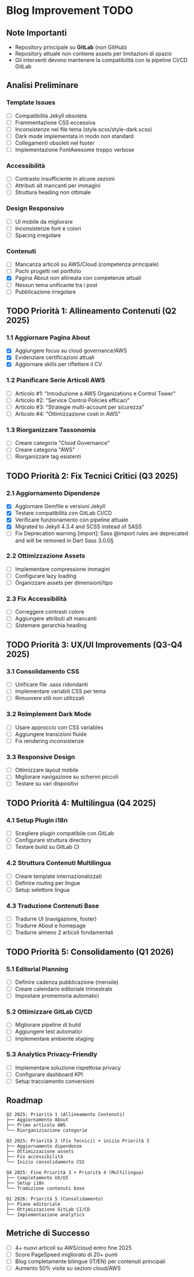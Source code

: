 # Blog Improvement TODO

## Note Importanti
- Repository principale su **GitLab** (non GitHub)
- Repository attuale non contiene assets per limitazioni di spazio
- Gli interventi devono mantenere la compatibilità con la pipeline CI/CD GitLab

## Analisi Preliminare

### Template Issues
- [ ] Compatibilità Jekyll obsoleta
- [ ] Frammentazione CSS eccessiva
- [ ] Inconsistenze nei file tema (style.scss/style-dark.scss)
- [ ] Dark mode implementata in modo non standard
- [ ] Collegamenti obsoleti nel footer
- [ ] Implementazione FontAwesome troppo verbose

### Accessibilità
- [ ] Contrasto insufficiente in alcune sezioni
- [ ] Attributi alt mancanti per immagini
- [ ] Struttura heading non ottimale

### Design Responsivo
- [ ] UI mobile da migliorare
- [ ] Inconsistenze font e colori
- [ ] Spacing irregolare

### Contenuti
- [ ] Mancanza articoli su AWS/Cloud (competenza principale)
- [ ] Pochi progetti nel portfolio
- [x] Pagina About non allineata con competenze attuali
- [ ] Nessun tema unificante tra i post
- [ ] Pubblicazione irregolare

## TODO Priorità 1: Allineamento Contenuti (Q2 2025)

### 1.1 Aggiornare Pagina About
- [x] Aggiungere focus su cloud governance/AWS 
- [x] Evidenziare certificazioni attuali
- [x] Aggiornare skills per riflettere il CV

### 1.2 Pianificare Serie Articoli AWS
- [ ] Articolo #1: "Introduzione a AWS Organizations e Control Tower"
- [ ] Articolo #2: "Service Control Policies efficaci"
- [ ] Articolo #3: "Strategie multi-account per sicurezza"
- [ ] Articolo #4: "Ottimizzazione costi in AWS"

### 1.3 Riorganizzare Tassonomia
- [ ] Creare categoria "Cloud Governance"
- [ ] Creare categoria "AWS"
- [ ] Riorganizzare tag esistenti

## TODO Priorità 2: Fix Tecnici Critici (Q3 2025)

### 2.1 Aggiornamento Dipendenze
- [x] Aggiornare Gemfile e versioni Jekyll
- [x] Testare compatibilità con GitLab CI/CD
- [x] Verificare funzionamento con pipeline attuale
- [x] Migrated to Jekyll 4.3.4 and SCSS instead of SASS
- [ ] Fix Deprecation warning  [import]: Sass @import rules are deprecated and will be removed in Dart Sass 3.0.0§

### 2.2 Ottimizzazione Assets
- [ ] Implementare compressione immagini
- [ ] Configurare lazy loading
- [ ] Organizzare assets per dimensioni/tipo

### 2.3 Fix Accessibilità
- [ ] Correggere contrasti colore
- [ ] Aggiungere attributi alt mancanti
- [ ] Sistemare gerarchia heading

## TODO Priorità 3: UX/UI Improvements (Q3-Q4 2025)

### 3.1 Consolidamento CSS
- [ ] Unificare file .sass ridondanti
- [ ] Implementare variabili CSS per tema
- [ ] Rimuovere stili non utilizzati

### 3.2 Reimplement Dark Mode
- [ ] Usare approccio con CSS variables
- [ ] Aggiungere transizioni fluide
- [ ] Fix rendering inconsistenze

### 3.3 Responsive Design
- [ ] Ottimizzare layout mobile
- [ ] Migliorare navigazione su schermi piccoli
- [ ] Testare su vari dispositivi

## TODO Priorità 4: Multilingua (Q4 2025)

### 4.1 Setup Plugin i18n
- [ ] Scegliere plugin compatibile con GitLab
- [ ] Configurare struttura directory
- [ ] Testare build su GitLab CI

### 4.2 Struttura Contenuti Multilingua
- [ ] Creare template internazionalizzati
- [ ] Definire routing per lingue
- [ ] Setup selettore lingua

### 4.3 Traduzione Contenuti Base
- [ ] Tradurre UI (navigazione, footer)
- [ ] Tradurre About e homepage
- [ ] Tradurre almeno 2 articoli fondamentali

## TODO Priorità 5: Consolidamento (Q1 2026)

### 5.1 Editorial Planning
- [ ] Definire cadenza pubblicazione (mensile)
- [ ] Creare calendario editoriale trimestrale
- [ ] Impostare promemoria automatici

### 5.2 Ottimizzare GitLab CI/CD
- [ ] Migliorare pipeline di build
- [ ] Aggiungere test automatici
- [ ] Implementare ambiente staging

### 5.3 Analytics Privacy-Friendly
- [ ] Implementare soluzione rispettosa privacy
- [ ] Configurare dashboard KPI
- [ ] Setup tracciamento conversioni

## Roadmap

```
Q2 2025: Priorità 1 (Allineamento Contenuti)
├── Aggiornamento About
├── Primo articolo AWS
└── Riorganizzazione categorie

Q3 2025: Priorità 2 (Fix Tecnici) + inizio Priorità 3
├── Aggiornamento dipendenze
├── Ottimizzazione assets
├── Fix accessibilità
└── Inizio consolidamento CSS

Q4 2025: Fine Priorità 3 + Priorità 4 (Multilingua)
├── Completamento UX/UI
├── Setup i18n
└── Traduzione contenuti base

Q1 2026: Priorità 5 (Consolidamento)
├── Piano editoriale
├── Ottimizzazione GitLab CI/CD
└── Implementazione analytics
```

## Metriche di Successo
- [ ] 4+ nuovi articoli su AWS/cloud entro fine 2025
- [ ] Score PageSpeed migliorato di 20+ punti
- [ ] Blog completamente bilingue (IT/EN) per contenuti principali
- [ ] Aumento 50% visite su sezioni cloud/AWS
